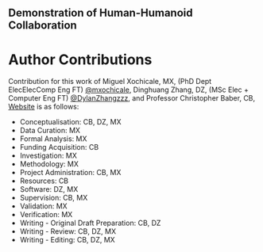 Demonstration of Human-Humanoid Collaboration
---





# Author Contributions

Contribution for this work of
Miguel Xochicale, MX, (PhD Dept ElecElecComp Eng FT)  [@mxochicale](https://github.com/mxochicale/), 
Dinghuang Zhang, DZ, (MSc Elec + Computer Eng FT)  [@DylanZhangzzz](https://github.com/DylanZhangzzz), and 
Professor Christopher Baber, CB, [Website](https://www.birmingham.ac.uk/staff/profiles/eese/baber-chris.aspx) 
is as follows:

* Conceptualisation: CB, DZ, MX
* Data Curation: MX
* Formal Analysis: MX
* Funding Acquisition: CB
* Investigation: MX
* Methodology: MX
* Project Administration: CB, MX
* Resources: CB
* Software: DZ, MX
* Supervision: CB, MX
* Validation: MX
* Verification: MX
* Writing - Original Draft Preparation: CB, DZ
* Writing - Review: CB, DZ, MX
* Writing - Editing: CB, DZ, MX



